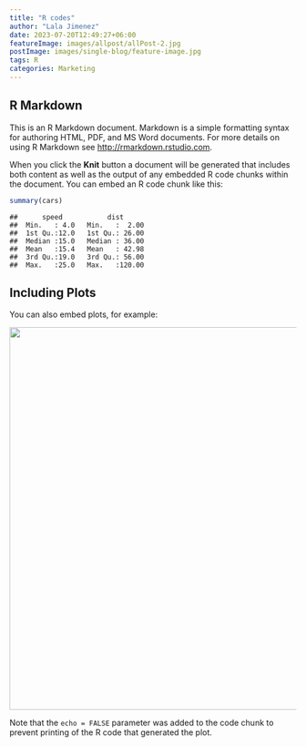 ```yaml
---
title: "R codes"
author: "Lala Jimenez"
date: 2023-07-20T12:49:27+06:00
featureImage: images/allpost/allPost-2.jpg
postImage: images/single-blog/feature-image.jpg
tags: R
categories: Marketing
---
```




## R Markdown

This is an R Markdown document. Markdown is a simple formatting syntax for authoring HTML, PDF, and MS Word documents. For more details on using R Markdown see <http://rmarkdown.rstudio.com>.

When you click the **Knit** button a document will be generated that includes both content as well as the output of any embedded R code chunks within the document. You can embed an R code chunk like this:


```r
summary(cars)
```

```
##      speed           dist       
##  Min.   : 4.0   Min.   :  2.00  
##  1st Qu.:12.0   1st Qu.: 26.00  
##  Median :15.0   Median : 36.00  
##  Mean   :15.4   Mean   : 42.98  
##  3rd Qu.:19.0   3rd Qu.: 56.00  
##  Max.   :25.0   Max.   :120.00
```

## Including Plots

You can also embed plots, for example:

<img src="/blog/r codes/rcodes_files/figure-html/pressure-1.png" width="672" />

Note that the `echo = FALSE` parameter was added to the code chunk to prevent printing of the R code that generated the plot.
